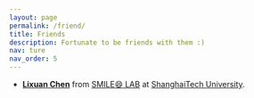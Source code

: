 ```yaml
---
layout: page
permalink: /friend/
title: Friends
description: Fortunate to be friends with them :)
nav: ture
nav_order: 5
---
```


* [<b>Lixuan Chen</b>](https://maopaom.github.io/) from [SMILE:smile: LAB](https://smilelab.com.cn/) at [ShanghaiTech University](https://www.shanghaitech.edu.cn/eng/).